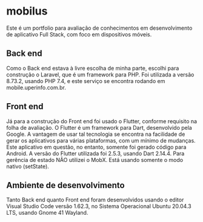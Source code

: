 # mobilus
Este é um portfolio para avaliação de conhecimentos em desenvolvimento de aplicativo Full Stack, com foco em dispositivos móveis.

## Back end
Como o Back end estava à livre escolha de minha parte, escolhi para construção o Laravel, que é um framework para PHP. Foi utilizada a versão 8.73.2, usando PHP 7.4, e este serviço se encontra rodando em mobile.uperinfo.com.br.

## Front end
Já para a construção do Front end foi usado o Flutter, conforme requisito na folha de avaliação. O Flutter é um framework para Dart, desenvolvido pela Google. A vantagem de usar tal tecnologia se encontra na facilidade de gerar os aplicativos para várias plataformas, com um mínimo de mudanças. Este aplicativo em questão, no entanto, somente foi gerado código para Android. A versão do Flutter utilizada foi 2.5.3, usando Dart 2.14.4.
Para gerência de estado NÃO utilizei o MobX. Está usando somente o modo nativo (setState).

## Ambiente de desenvolvimento
Tanto Back end quanto Front end foram desenvolvidos usando o editor Visual Studio Code versão 1.62.3, no Sistema Operacional Ubuntu 20.04.3 LTS, usando Gnome 41 Wayland.
